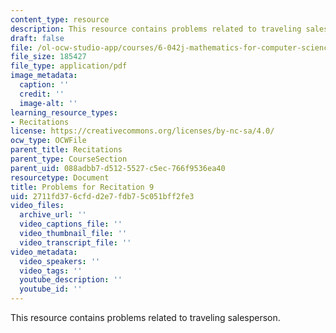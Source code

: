 ```yaml
---
content_type: resource
description: This resource contains problems related to traveling salesperson.
draft: false
file: /ol-ocw-studio-app/courses/6-042j-mathematics-for-computer-science-fall-2010/2711fd376cfdd2e7fdb75c051bff2fe3_MIT6_042JF10_rec09.pdf
file_size: 185427
file_type: application/pdf
image_metadata:
  caption: ''
  credit: ''
  image-alt: ''
learning_resource_types:
- Recitations
license: https://creativecommons.org/licenses/by-nc-sa/4.0/
ocw_type: OCWFile
parent_title: Recitations
parent_type: CourseSection
parent_uid: 088adbb7-d512-5527-c5ec-766f9536ea40
resourcetype: Document
title: Problems for Recitation 9
uid: 2711fd37-6cfd-d2e7-fdb7-5c051bff2fe3
video_files:
  archive_url: ''
  video_captions_file: ''
  video_thumbnail_file: ''
  video_transcript_file: ''
video_metadata:
  video_speakers: ''
  video_tags: ''
  youtube_description: ''
  youtube_id: ''
---
```

This resource contains problems related to traveling salesperson.